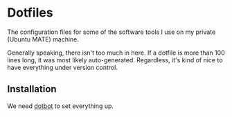 # Dotfiles

The configuration files for some of the software tools I use on my private
(Ubuntu MATE) machine.

Generally speaking, there isn't too much in here. If a dotfile is more than 100
lines long, it was most likely auto-generated. Regardless, it's kind of nice to
have everything under version control.

## Installation

We need [dotbot] to set everything up.

[dotbot]: https://github.com/anishathalye/dotbot
